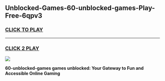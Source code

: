 
## Unblocked-Games-60-unblocked-games-Play-Free-6qpv3
<h3>
<a href="https://premium76.site?title=60-unblocked-games&ref=21A">CLICK TO PLAY</a></h3>
<hr>

<h3>
<a href="https://premium76.site?title=60-unblocked-games&ref=21A">CLICK 2 PLAY</a>
  
</h3>

<a href="https://premium76.site?title=60-unblocked-games&ref=21A"><img src="https://clearcache.store/games.png"></a>


**60-unblocked-games games unblocked: Your Gateway to Fun and Accessible Online Gaming**
